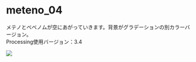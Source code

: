 # meteno_04
メテノとベベノムが空にあがっていきます。背景がグラデーションの別カラーバージョン。<br>
Processing使用バージョン：3.4

<img src = "https://raw.githubusercontent.com/yuyurigi/image/master/190202_031411_0035.png">
